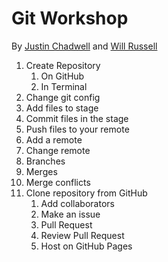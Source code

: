 # Git Workshop
By [Justin Chadwell](https://github.com/jedevc) and [Will Russell](https://github.com/wrussell1999)

1. Create Repository
    1. On GitHub
    2. In Terminal
2. Change git config
3. Add files to stage
4. Commit files in the stage
5. Push files to your remote
6. Add a remote
7. Change remote
8. Branches
9. Merges
10. Merge conflicts
11. Clone repository from GitHub
    1. Add collaborators
    2. Make an issue
    3. Pull Request
    4. Review Pull Request 
    5. Host on GitHub Pages